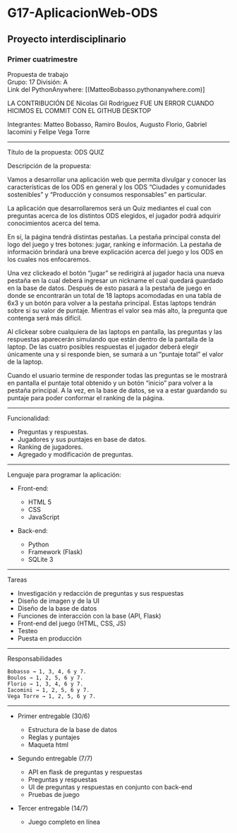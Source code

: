 # G17-AplicacionWeb-ODS

## Proyecto interdisciplinario

### Primer cuatrimestre


Propuesta de trabajo                                                
Grupo:	17 División: A    
Link del PythonAnywhere: [(MatteoBobasso.pythonanywhere.com)]

LA CONTRIBUCIÓN DE Nicolas Gil Rodriguez FUE UN ERROR CUANDO HICIMOS EL COMMIT CON EL GITHUB DESKTOP

Integrantes:
Matteo Bobasso, Ramiro Boulos, Augusto Florio, Gabriel Iacomini y Felipe Vega Torre
____________________________________________________________________________


Título de la propuesta:  ODS QUIZ


Descripción de la propuesta:

Vamos a desarrollar una aplicación web que permita divulgar y conocer las características de los ODS en general y los ODS “Ciudades y comunidades sostenibles” y “Producción y consumos responsables” en particular.

La aplicación que desarrollaremos será un Quiz mediantes el cual con preguntas acerca de los distintos ODS elegidos, el jugador podrá adquirir conocimientos acerca del tema.

En sí, la página tendrá distintas pestañas. La pestaña principal consta del logo del juego y tres botones: jugar, ranking e información. La pestaña de información brindará una breve explicación acerca del juego y los ODS en los cuales nos enfocaremos.

Una vez clickeado el botón “jugar” se redirigirá al jugador hacia una nueva pestaña en la cual deberá ingresar un nickname el cual quedará guardado en la base de datos. Después de esto pasará a la pestaña de juego en donde se encontrarán un total de 18 laptops acomodadas en una tabla de 6x3 y un botón para volver a la pestaña principal. Estas laptops tendrán sobre sí su valor de puntaje. Mientras el valor sea más alto, la pregunta que contenga será más difícil. 

Al clickear sobre cualquiera de las laptops en pantalla, las preguntas y las respuestas aparecerán simulando que están dentro de la pantalla de la laptop. De las cuatro posibles respuestas el jugador deberá elegir únicamente una y si responde bien, se sumará a un “puntaje total” el valor de la laptop.

Cuando el usuario termine de responder todas las preguntas se le mostrará en pantalla el puntaje total obtenido y un botón “inicio” para volver a la pestaña principal. A la vez, en la base de datos, se va a estar guardando su puntaje para poder conformar el ranking de la página.
____________________________________________________________________________
Funcionalidad:

 * Preguntas y respuestas. 
 * Jugadores y sus puntajes en base de datos.
 * Ranking de jugadores.
 * Agregado y modificación de preguntas.
____________________________________________________________________________
Lenguaje para programar la aplicación:
 * Front-end:
   * HTML 5
   * CSS
   * JavaScript

 * Back-end:
   * Python
   * Framework (Flask)
   * SQLite 3
____________________________________________________________________________
Tareas

 * Investigación y redacción de preguntas y sus respuestas
 * Diseño de imagen y de la UI
 * Diseño de la base de datos 
 * Funciones de interacción con la base (API, Flask) 
 * Front-end del juego (HTML, CSS, JS)
 * Testeo 
 * Puesta en producción
____________________________________________________________________________
Responsabilidades

	Bobasso → 1, 3, 4, 6 y 7.
	Boulos → 1, 2, 5, 6 y 7.
	Florio → 1, 3, 4, 6 y 7.
	Iacomini → 1, 2, 5, 6 y 7.
	Vega Torre → 1, 2, 5, 6 y 7.

____________________________________________________________________________
 * Primer entregable (30/6)
   * Estructura de la base de datos
   * Reglas y puntajes
   * Maqueta html

 * Segundo entregable (7/7)
   * API en flask de preguntas y respuestas
   * Preguntas y respuestas
   * UI de preguntas y respuestas en conjunto con back-end
   * Pruebas de juego

* Tercer entregable (14/7)
   * Juego completo en línea
